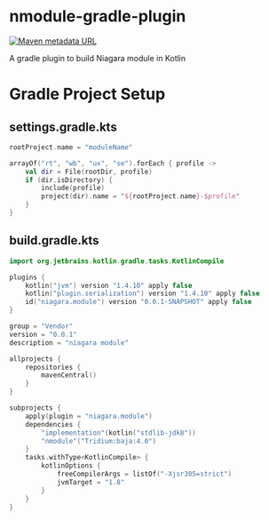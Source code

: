 # nmodule-gradle-plugin

[![Maven metadata URL](https://img.shields.io/maven-metadata/v?label=plugin&logo=gradle&metadataUrl=https%3A%2F%2Fplugins.gradle.org%2Fm2%2Fniagara%2Fmodule%2Fmaven-metadata.xml)](https://plugins.gradle.org/plugin/niagara.module)

A gradle plugin to build Niagara module in Kotlin

# Gradle Project Setup

## settings.gradle.kts

```kotlin
rootProject.name = "moduleName"

arrayOf("rt", "wb", "ux", "se").forEach { profile ->
    val dir = File(rootDir, profile)
    if (dir.isDirectory) {
        include(profile)
        project(dir).name = "${rootProject.name}-$profile"
    }
}
```

## build.gradle.kts

```kotlin
import org.jetbrains.kotlin.gradle.tasks.KotlinCompile

plugins {
    kotlin("jvm") version "1.4.10" apply false
    kotlin("plugin.serialization") version "1.4.10" apply false
    id("niagara.module") version "0.0.1-SNAPSHOT" apply false
}

group = "Vendor"
version = "0.0.1"
description = "niagara module"

allprojects {
    repositories {
        mavenCentral()
    }
}

subprojects {
    apply(plugin = "niagara.module")
    dependencies {
        "implementation"(kotlin("stdlib-jdk8"))
        "nmodule"("Tridium:baja:4.0")
    }
    tasks.withType<KotlinCompile> {
        kotlinOptions {
            freeCompilerArgs = listOf("-Xjsr305=strict")
            jvmTarget = "1.8"
        }
    }
}
```
